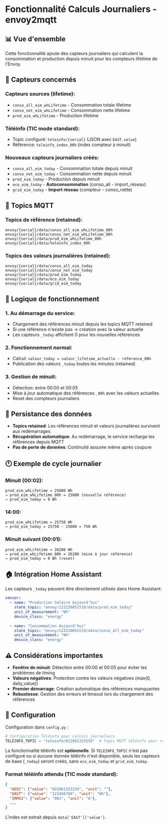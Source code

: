 # Fonctionnalité Calculs Journaliers - envoy2mqtt

## 📊 Vue d'ensemble

Cette fonctionnalité ajoute des capteurs journaliers qui calculent la consommation et production depuis minuit pour les compteurs lifetime de l'Envoy.

## 🎯 Capteurs concernés

### Capteurs sources (lifetime):
- `conso_all_eim_whLifetime` - Consommation totale lifetime
- `conso_net_eim_whLifetime` - Consommation nette lifetime  
- `prod_eim_whLifetime` - Production lifetime

### Téléinfo (TIC mode standard):
- Topic configuré: `teleinfo/{serial}` (JSON avec `EAST.value`)
- Référence: `teleinfo_index_00h` (index compteur à minuit)

### Nouveaux capteurs journaliers créés:
- `conso_all_eim_today` - Consommation totale depuis minuit
- `conso_net_eim_today` - Consommation nette depuis minuit
- `prod_eim_today` - Production depuis minuit
- `eco_eim_today` - **Autoconsommation** (conso_all - import_réseau)
- `grid_eim_today` - **Import réseau** (compteur - conso_nette)

## 📡 Topics MQTT

### Topics de référence (retained):
```
envoy/{serial}/data/conso_all_eim_whLifetime_00h
envoy/{serial}/data/conso_net_eim_whLifetime_00h  
envoy/{serial}/data/prod_eim_whLifetime_00h
envoy/{serial}/data/teleinfo_index_00h
```

### Topics des valeurs journalières (retained):
```
envoy/{serial}/data/conso_all_eim_today
envoy/{serial}/data/conso_net_eim_today
envoy/{serial}/data/prod_eim_today
envoy/{serial}/data/eco_eim_today
envoy/{serial}/data/grid_eim_today
```

## 🔄 Logique de fonctionnement

### 1. Au démarrage du service:
- Chargement des références minuit depuis les topics MQTT retained
- Si une référence n'existe pas → création avec la valeur actuelle
- Les capteurs `_today` affichent 0 pour les nouvelles références

### 2. Fonctionnement normal:
- Calcul: `valeur_today = valeur_lifetime_actuelle - référence_00h`
- Publication des valeurs `_today` toutes les minutes (retained)

### 3. Gestion de minuit:
- Détection: entre 00:00 et 00:05
- Mise à jour automatique des références `_00h` avec les valeurs actuelles
- Reset des compteurs journaliers

## 💾 Persistance des données

- **Topics retained**: Les références minuit et valeurs journalières survivent aux redémarrages
- **Récupération automatique**: Au redémarrage, le service recharge les références depuis MQTT
- **Pas de perte de données**: Continuité assurée même après coupure

## 🕛 Exemple de cycle journalier

### Minuit (00:02):
```
prod_eim_whLifetime = 25000 Wh
→ prod_eim_whLifetime_00h = 25000 (nouvelle référence)
→ prod_eim_today = 0 Wh
```

### 14:00:
```
prod_eim_whLifetime = 25750 Wh
→ prod_eim_today = 25750 - 25000 = 750 Wh
```

### Minuit suivant (00:01):
```
prod_eim_whLifetime = 26200 Wh
→ prod_eim_whLifetime_00h = 26200 (mise à jour référence)
→ prod_eim_today = 0 Wh (reset)
```

## 🏠 Intégration Home Assistant

Les capteurs `_today` peuvent être directement utilisés dans Home Assistant:

```yaml
sensor:
  - name: "Production Solaire Aujourd'hui"
    state_topic: "envoy/122226051519/data/prod_eim_today"
    unit_of_measurement: "Wh"
    device_class: "energy"
    
  - name: "Consommation Aujourd'hui"  
    state_topic: "envoy/122226051519/data/conso_all_eim_today"
    unit_of_measurement: "Wh"
    device_class: "energy"
```

## ⚠️ Considérations importantes

- **Fenêtre de minuit**: Détection entre 00:00 et 00:05 pour éviter les problèmes de timing
- **Valeurs négatives**: Protection contre les valeurs négatives (max(0, daily_value))
- **Premier démarrage**: Création automatique des références manquantes
- **Robustesse**: Gestion des erreurs et timeout lors du chargement des références

## 🔧 Configuration

Configuration dans `config.py` :

```python
# Configuration Téléinfo pour calculs journaliers
TELEINFO_TOPIC = "teleinfo/022061153159"  # Topic MQTT téléinfo pour récupérer l'index
```

La fonctionnalité téléinfo est **optionnelle**. Si `TELEINFO_TOPIC` n'est pas configuré ou si aucune donnée téléinfo n'est disponible, seuls les capteurs de base (`_today`) seront créés, sans `eco_eim_today` et `grid_eim_today`.

### Format téléinfo attendu (TIC mode standard):
```json
{
  "ADSC": {"value": "022061153159", "unit": ""},
  "EAST": {"value": "123456789", "unit": "Wh"},
  "IRMS1": {"value": "001", "unit": "A"},
  ...
}
```

L'index est extrait depuis `data['EAST']['value']`.
